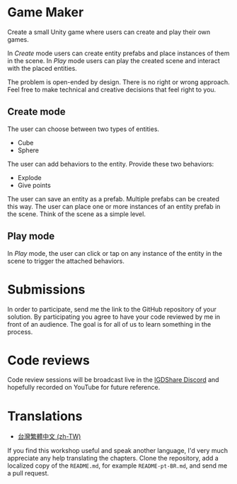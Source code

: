 # Game Maker

Create a small Unity game where users can create and play their own games.

In _Create_ mode users can create entity prefabs and place instances of them in the scene. In _Play_ mode users can play the created scene and interact with the placed entities.

The problem is open-ended by design. There is no right or wrong approach. Feel free to make technical and creative decisions that feel right to you.

## Create mode

The user can choose between two types of entities.
- Cube
- Sphere

The user can add behaviors to the entity. Provide these two behaviors:
- Explode
- Give points

The user can save an entity as a prefab. Multiple prefabs can be created this way.
The user can place one or more instances of an entity prefab in the scene. Think of the scene as a simple level.

## Play mode

In _Play_ mode, the user can click or tap on any instance of the entity in the scene to trigger the attached behaviors.

# Submissions

In order to participate, send me the link to the GitHub repository of your solution. By participating you agree to have your code reviewed by me in front of an audience. The goal is for all of us to learn something in the process.

# Code reviews

Code review sessions will be broadcast live in the [IGDShare Discord](https://discord.gg/FNkHgBN) and hopefully recorded on YouTube for future reference.

# Translations
- [台灣繁體中文 (zh-TW)](README-zh-TW.md)

If you find this workshop useful and speak another language, I'd very much appreciate any help translating the chapters. Clone the repository, add a localized copy of the  `README.md`, for example `README-pt-BR.md`, and send me a pull request.
